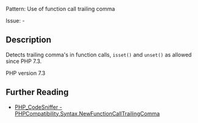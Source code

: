Pattern: Use of function call trailing comma

Issue: -

## Description

Detects trailing comma's in function calls, `isset()` and `unset()` as allowed since PHP 7.3.

PHP version 7.3

## Further Reading

* [PHP_CodeSniffer - PHPCompatibility.Syntax.NewFunctionCallTrailingComma](https://github.com/PHPCompatibility/PHPCompatibility/tree/develop/PHPCompatibility/Sniffs/Syntax/NewFunctionCallTrailingCommaSniff.php)